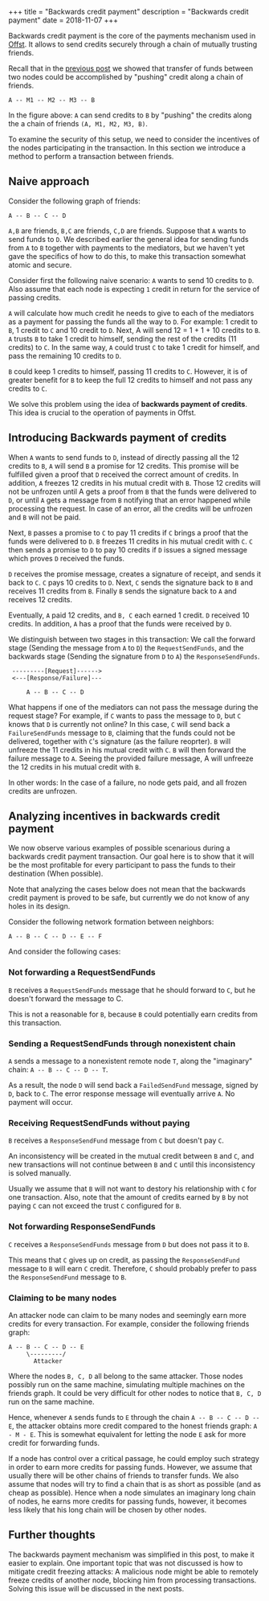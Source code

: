 +++
title = "Backwards credit payment"
description = "Backwards credit payment"
date = 2018-11-07
+++

Backwards credit payment is the core of the payments mechanism used in
[Offst](https://www.offst.org). It allows to send credits securely through a
chain of mutually trusting friends.

Recall that in the [previous post](./offst/about_offst.md) we showed that
transfer of funds between two nodes could be accomplished by "pushing" credit
along a chain of friends.

```
A -- M1 -- M2 -- M3 -- B
```

In the figure above: `A` can send credits to `B` by "pushing" the credits along the a
chain of friends `(A, M1, M2, M3, B)`.

To examine the security of this setup, we need to consider the incentives of
the nodes participating in the transaction. In this section we introduce a
method to perform a transaction between friends.

## Naive approach

Consider the following graph of friends:

```
A -- B -- C -- D
```

`A,B` are friends, `B,C` are friends, `C,D` are friends. Suppose that `A` wants
to send funds to `D`. We described earlier the general idea for sending funds
from `A` to `B` together with payments to the mediators, but we haven't yet gave
the specifics of how to do this, to make this transaction somewhat atomic and
secure.

Consider first the following naive scenario: `A` wants to send 10 credits to `D`.
Also assume that each node is expecting `1` credit in return for the service of
passing credits.

`A` will calculate how much credit he needs to give to each of the mediators as a
payment for passing the funds all the way to `D`. For example: 1 credit to `B`, 1
credit to `C` and 10 credit to `D`. Next, A will send 12 = 1 + 1 + 10 credits to `B`.
`A` trusts `B` to take 1 credit to himself, sending the rest of the credits (11
credits) to `C`. In the same way, `A` could trust `C` to take 1 credit for
himself, and pass the remaining 10 credits to `D`.

`B` could keep 1 credits to himself, passing 11 credits to `C`. However, it is of
greater benefit for `B` to keep the full 12 credits to himself and not pass any
credits to `C`.

We solve this problem using the idea of **backwards payment of credits**. This idea
is crucial to the operation of payments in Offst.

## Introducing Backwards payment of credits

When `A` wants to send funds to `D`, instead of directly passing all the 12
credits to `B`, `A` will send `B` a promise for 12 credits. This promise will
be fulfilled given a proof that `D` received the correct amount of credits.  In
addition, `A` freezes 12 credits in his mutual credit with `B`. Those 12
credits will not be unfrozen until A gets a proof from `B` that the funds were
delivered to `D`, or until `A` gets a message from `B` notifying that an error
happened while processing the request. In case of an error, all the credits
will be unfrozen and `B` will not be paid.

Next, `B` passes a promise to `C` to pay 11 credits if `C`
brings a proof that the funds were delivered to `D`. `B` freezes 11 credits
in his mutual credit with `C`. `C` then sends a promise to `D` to pay
10 credits if `D` issues a signed message which proves `D` received the funds.

`D` receives the promise message, creates a signature of receipt, and sends it back to `C`.
`C` pays 10 credits to `D`. Next, `C` sends the signature back to `B` and receives 11
credits from `B`. Finally `B` sends the signature back to `A` and receives 12
credits.

Eventually, `A` paid 12 credits, and `B, C` each earned 1 credit. `D` received 10
credits. In addition, `A` has a proof that the funds were received by `D`. 

We distinguish between two stages in this transaction: We call the forward
stage (Sending the message from `A` to `D`) the `RequestSendFunds`, and the backwards stage
(Sending the signature from `D` to `A`) the `ResponseSendFunds`.


```
 ---------[Request]------>
 <---[Response/Failure]---

     A -- B -- C -- D
```

What happens if one of the mediators can not pass the message during the
request stage? For example, if `C` wants to pass the message to `D`, but `C` knows
that `D` is currently not online? 
In this case, `C` will send back a `FailureSendFunds` message to `B`, claiming that the
funds could not be delivered, together with `C`'s signature (as the failure reoprter). 
`B` will unfreeze the 11 credits in his mutual credit with `C`. `B` will then
forward the failure message to `A`. Seeing the provided failure message, A will
unfreeze the 12 credits in his mutual credit with `B`.

In other words: In the case of a failure, no node gets paid, and all frozen
credits are unfrozen.


## Analyzing incentives in backwards credit payment

We now observe various examples of possible scenarious during a backwards credit payment
transaction. Our goal here is to show that it will be the most profitable for
every participant to pass the funds to their destination (When possible).

Note that analyzing the cases below does not mean that the backwards credit
payment is proved to be safe, but currently we do not know of any holes in its
design.


Consider the following network formation between neighbors:

```
A -- B -- C -- D -- E -- F
```

And consider the following cases:

### Not forwarding a RequestSendFunds

`B` receives a `RequestSendFunds` message that he should forward to `C`, but he
doesn't forward the message to C.

This is not a reasonable for `B`, because `B` could potentially earn credits
from this transaction.


### Sending a RequestSendFunds through nonexistent chain

`A` sends a message to a nonexistent remote node `T`, along the "imaginary" chain: `A -- B -- C -- D -- T`.

As a result, the node `D` will send back a `FailedSendFund`
message, signed by `D`, back to `C`. The error response message will eventually
arrive `A`. No payment will occur.


### Receiving RequestSendFunds without paying

`B` receives a `ResponseSendFund` message from `C` but doesn't pay `C`.

An inconsistency will be created in the mutual credit between `B` and `C`,
and new transactions will not continue between `B` and `C` until this inconsistency is
solved manually. 

Usually we assume that `B` will not want to destory his
relationship with `C` for one transaction. Also, note that the amount of
credits earned by `B` by not paying `C` can not exceed the trust `C` configured
for `B`.


### Not forwarding ResponseSendFunds

`C` receives a `ResponseSendFunds` message from `D` but does not pass it to `B`.

This means that `C` gives up on credit, as passing the `ResponseSendFund` message to `B`
will earn `C` credit. Therefore, `C` should probably prefer to pass the `ResponseSendFund`
message to `B`.


### Claiming to be many nodes

An attacker node can claim to be many nodes and seemingly earn more credits for
every transaction. For example, consider the following friends graph:

```
A -- B -- C -- D -- E
     \---------/
       Attacker
```

Where the nodes `B, C, D` all belong to the same attacker. Those nodes possibly run on the
same machine, simulating multiple machines on the friends graph. It could be
very difficult for other nodes to notice that `B, C, D` run on the same machine.

Hence, whenever `A` sends funds to `E` through the chain `A -- B -- C -- D --
E`, the attacker obtains more credit compared to the honest friends graph: `A -
M - E`. This is somewhat equivalent for letting the node `E` ask for more credit for
forwarding funds. 

If a node has control over a critical passage, he could employ such strategy in
order to earn more credits for passing funds. However, we assume that usually
there will be other chains of friends to transfer funds. We also assume that
nodes will try to find a chain that is as short as possible (and as cheap as
possible). Hence when a node simulates an imaginary long chain of nodes, he
earns more credits for passing funds, however, it becomes less likely that his
long chain will be chosen by other nodes.


## Further thoughts

The backwards payment mechanism was simplified in this post, to make it easier
to explain. One important topic that was not discussed is how to mitigate credit
freezing attacks: A malicious node might be able to remotely freeze credits of
another node, blocking him from processing transactions. Solving this issue
will be discussed in the next posts.
